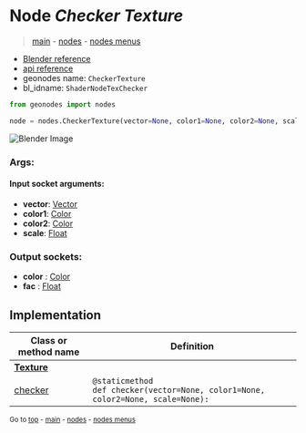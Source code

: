 # Node *Checker Texture*

> [main](../index.md) - [nodes](nodes.md) - [nodes menus](nodes_menus.md)

- [Blender reference](https://docs.blender.org/manual/en/latest/modeling/geometry_nodes/texture/checker.html)
- [api reference](https://docs.blender.org/api/current/bpy.types.ShaderNodeTexChecker.html)
- geonodes name: `CheckerTexture`
- bl_idname: `ShaderNodeTexChecker`

```python
from geonodes import nodes

node = nodes.CheckerTexture(vector=None, color1=None, color2=None, scale=None)
```

![Blender Image](https://docs.blender.org/manual/en/latest/_images/node-types_ShaderNodeTexChecker.webp)

### Args:

#### Input socket arguments:

- **vector**: [Vector](Vector.md)
- **color1**: [Color](Color.md)
- **color2**: [Color](Color.md)
- **scale**: [Float](Float.md)

### Output sockets:

- **color** : [Color](Color.md)
- **fac** : [Float](Float.md)

## Implementation

| Class or method name | Definition |
|----------------------|------------|
| **[Texture](Texture.md)** |
| [checker](Texture.md#checker-staticmethod) | `@staticmethod`<br> `def checker(vector=None, color1=None, color2=None, scale=None):` |

<sub>Go to [top](#node-Checker-Texture) - [main](../index.md) - [nodes](nodes.md) - [nodes menus](nodes_menus.md)</sub>

